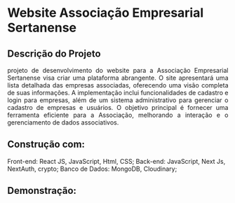 # Website Associação Empresarial Sertanense
## Descrição do Projeto
<p align="justify"> projeto de desenvolvimento do website para a Associação Empresarial Sertanense visa criar uma plataforma abrangente. O site apresentará uma lista detalhada das empresas associadas, oferecendo uma visão completa de suas informações.
A implementação inclui funcionalidades de cadastro e login para empresas, além de um sistema administrativo para gerenciar o cadastro de empresas e usuários. O objetivo principal é fornecer uma ferramenta eficiente para a Associação, melhorando a interação e o gerenciamento de dados associativos.</p>

## Construção com:
Front-end: React JS, JavaScript, Html, CSS;
Back-end: JavaScript, Next Js, NextAuth, crypto;
Banco de Dados: MongoDB, Cloudinary;


## Demonstração:
